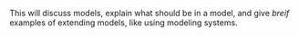 This will discuss models, explain what should be in a model, and give *breif* examples of extending models, like using modeling systems.